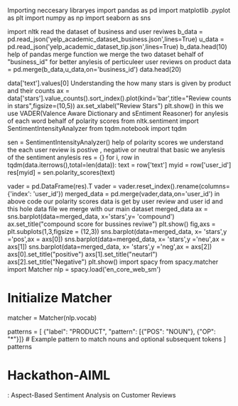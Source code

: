 Importing neccesary libraryes 
import pandas as pd
import matplotlib .pyplot as plt
import numpy as np
import seaborn as sns

import nltk
read the dataset of business and user reviwes 
b_data = pd.read_json('yelp_academic_dataset_business.json',lines=True)
u_data = pd.read_json('yelp_academic_dataset_tip.json',lines=True)
b_data.head(10)
help of pandas merge function we merge the two dataset behalf of "business_id" for better anylesis of perticuleer user reviews on product
data = pd.merge(b_data,u_data,on='business_id')
data.head(20)

data['text'].values[0]
Understanding the how many stars is given by product and their counts 
ax = data['stars'].value_counts().sort_index().plot(kind='bar',title="Review counts in stars",figsize=(10,5))
ax.set_xlabel("Review Stars")
plt.show()
in this we use VADER(Valence Aware Dictionary and sEntiment Reasoner) for anylesis of each word behalf of polarity scores 
from nltk.sentiment import SentimentIntensityAnalyzer
from tqdm.notebook import tqdm

sen  = SentimentIntensityAnalyzer()
help of polarity scores we understand the each user review is postive , negative or neutral that  basic we anylesis of the sentiment anylesis 
res = {}
for i, row in tqdm(data.iterrows(),total=len(data)):
    text  = row['text']
    myid = row['user_id']
    res[myid] = sen.polarity_scores(text)
    

vader = pd.DataFrame(res).T
vader = vader.reset_index().rename(columns={'index': 'user_id'})
merged_data = pd.merge(vader,data,on='user_id')
in above code our polarity scores data is get by user review and user id and this hole data file we merge with our main dataset
merged_data
ax = sns.barplot(data=merged_data, x='stars',y= 'compound')
ax.set_title("compound score for bussines reviwe")
plt.show()
fig,axs = plt.subplots(1,3,figsize = (12,3))
sns.barplot(data=merged_data, x= 'stars',y ='pos',ax = axs[0])
sns.barplot(data=merged_data, x= 'stars',y ='neu',ax = axs[1])
sns.barplot(data=merged_data, x= 'stars',y ='neg',ax = axs[2])
axs[0].set_title("positive")
axs[1].set_title("neutarl")
axs[2].set_title("Negative")
plt.show()
import spacy
from spacy.matcher import Matcher
nlp = spacy.load('en_core_web_sm')



# Initialize Matcher
matcher = Matcher(nlp.vocab)





patterns = [
    {"label": "PRODUCT", "pattern": [{"POS": "NOUN"}, {"OP": "*"}]}  # Example pattern to match nouns and optional subsequent tokens
]
patterns
# Hackathon-AIML
: Aspect-Based Sentiment Analysis on Customer Reviews
